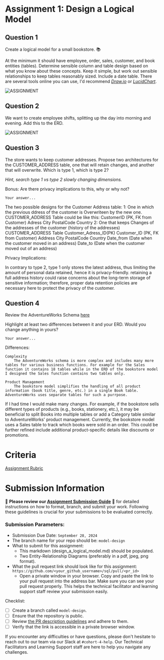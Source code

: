# Assignment 1: Design a Logical Model

## Question 1
Create a logical model for a small bookstore. 📚

At the minimum it should have employee, order, sales, customer, and book entities (tables). Determine sensible column and table design based on what you know about these concepts. Keep it simple, but work out sensible relationships to keep tables reasonably sized. Include a date table. There are several tools online you can use, I'd recommend [_Draw.io_](https://www.drawio.com/) or [_LucidChart_](https://www.lucidchart.com/pages/).

![ASSIGNMENT](https://github.com/user-attachments/assets/abd87f41-80ff-4ddb-9086-3bc442088811)

## Question 2
We want to create employee shifts, splitting up the day into morning and evening. Add this to the ERD.

![ASSIGNMENT](https://github.com/user-attachments/assets/abd87f41-80ff-4ddb-9086-3bc442088811)

## Question 3
The store wants to keep customer addresses. Propose two architectures for the CUSTOMER_ADDRESS table, one that will retain changes, and another that will overwrite. Which is type 1, which is type 2?

_Hint, search type 1 vs type 2 slowly changing dimensions._

Bonus: Are there privacy implications to this, why or why not?
```
Your answer...
```
The two possible designs for the Customer Address table:
1: One in which the previous ddress of the customer is Overwriteen by the new one.
        CUSTOMER_ADDRESS Table could be like this:
            CustomerID (PK, FK from Customer)
            Adress
            City
            PostalCode
            Country
2: One that keeps Changes of the addresses of the customer (history of the addresses)
			CUSTOMER_ADDRESS Table
			Customer_Adress_ID(PK)
            Customer_ID (PK, FK from Customer)
            Address
            City
            PostalCode
            Country
            Date_from (Date when the customer moved in an address)
            Date_to   (Date when the customer moved out of an address)



Privacy Implications:

   In contrary to type 2, type 1 only stores the latest address, thus limiting the amount of personal data retained, hence it is privacy-friendly.
   retaining a full address history could raise concerns about the long-term storage of sensitive information; therefore, proper data retention policies are necessary here to protect the privacy of the customer.

## Question 4
Review the AdventureWorks Schema [here](https://i.stack.imgur.com/LMu4W.gif)

Highlight at least two differences between it and your ERD. Would you change anything in yours?
```
Your answer...
```
Differences:

    Complexity
        The AdventureWorks schema is more complex and includes many more tables for various business functions. For example for the Sales function it contains 18 tables while in the ERD of the bookstore model I designed the Sales function contains two tables only.

    Product Management
        The bookstore model simplifies the handling of all product information (book title, genre, etc.) in a single Book table. AdventureWorks uses separate tables for such a purrpose. 

If I had time I would make many changes. For example, if the bookstore sells different types of products (e.g., books, stationery, etc.), it may be beneficial to split Books into multiple tables or add a Category table similar to AdventureWorks' product management. Currently, the bookstore model uses a Sales table to track which books were sold in an order. This could be further refined  include additional product-specific details like discounts or promotions.
# Criteria

[Assignment Rubric](./assignment_rubric.md)

# Submission Information

🚨 **Please review our [Assignment Submission Guide](https://github.com/UofT-DSI/onboarding/blob/main/onboarding_documents/submissions.md)** 🚨 for detailed instructions on how to format, branch, and submit your work. Following these guidelines is crucial for your submissions to be evaluated correctly.

### Submission Parameters:
* Submission Due Date: `September 28, 2024`
* The branch name for your repo should be: `model-design`
* What to submit for this assignment:
    * This markdown (design_a_logical_model.md) should be populated.
    * Two Entity-Relationship Diagrams (preferably in a pdf, jpeg, png format).
* What the pull request link should look like for this assignment: `https://github.com/<your_github_username>/sql/pull/<pr_id>`
    * Open a private window in your browser. Copy and paste the link to your pull request into the address bar. Make sure you can see your pull request properly. This helps the technical facilitator and learning support staff review your submission easily.

Checklist:
- [ ] Create a branch called `model-design`.
- [ ] Ensure that the repository is public.
- [ ] Review [the PR description guidelines](https://github.com/UofT-DSI/onboarding/blob/main/onboarding_documents/submissions.md#guidelines-for-pull-request-descriptions) and adhere to them.
- [ ] Verify that the link is accessible in a private browser window.

If you encounter any difficulties or have questions, please don't hesitate to reach out to our team via our Slack at `#cohort-4-help`. Our Technical Facilitators and Learning Support staff are here to help you navigate any challenges.

